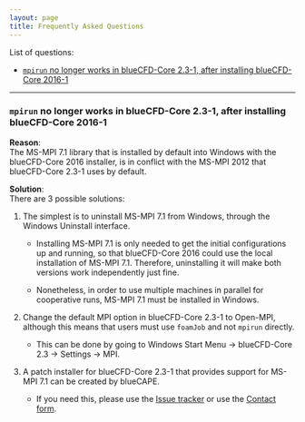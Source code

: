 ```yaml
---
layout: page
title: Frequently Asked Questions
---
```


List of questions:

  * [`mpirun` no longer works in blueCFD-Core 2.3-1, after installing blueCFD-Core 2016-1](#mpirun-no-longer-works-in-bluecfd-core-23-1-after-installing-bluecfd-core-2016-1)

----

### `mpirun` no longer works in blueCFD-Core 2.3-1, after installing blueCFD-Core 2016-1

**Reason**: <br>
The MS-MPI 7.1 library that is installed by default into Windows with the blueCFD-Core 2016 installer, is in conflict with the MS-MPI 2012 that blueCFD-Core 2.3-1 uses by default.


**Solution**: <br>
There are 3 possible solutions:

  1. The simplest is to uninstall MS-MPI 7.1 from Windows, through the Windows Uninstall interface.

      * Installing MS-MPI 7.1 is only needed to get the initial configurations up and running, so that blueCFD-Core 2016 could use the local installation of MS-MPI 7.1. Therefore, uninstalling it will make both versions work independently just fine.

      * Nonetheless, in order to use multiple machines in parallel for cooperative runs, MS-MPI 7.1 must be installed in Windows.

  2. Change the default MPI option in blueCFD-Core 2.3-1 to Open-MPI, although this means that users must use `foamJob` and not `mpirun` directly.

      * This can be done by going to Windows Start Menu -> blueCFD-Core 2.3 -> Settings -> MPI.

  3. A patch installer for blueCFD-Core 2.3-1 that provides support for MS-MPI 7.1 can be created by blueCAPE.

      * If you need this, please use the [Issue tracker](https://github.com/blueCFD/Core/issues) or use the [Contact form](http://bluecfd.com/contact).

